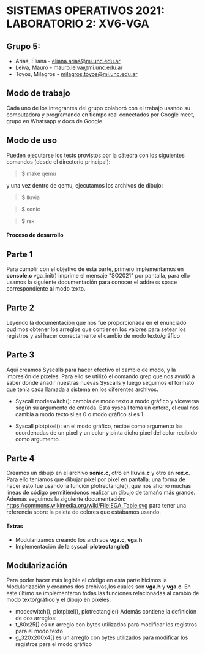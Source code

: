 # SISTEMAS OPERATIVOS 2021: LABORATORIO 2: XV6-VGA

## Grupo 5:
* Arias, Eliana - eliana.arias@mi.unc.edu.ar
* Leiva, Mauro - mauro.leiva@mi.unc.edu.ar
* Toyos, Milagros - milagros.toyos@mi.unc.edu.ar

## Modo de trabajo

Cada uno de los integrantes del grupo colaboró con el trabajo usando su computadora y programando en tiempo real conectados por Google meet, grupo en Whatsapp y docs de Google.

## Modo de uso

Pueden ejecutarse los tests provistos por la cátedra con los siguientes comandos (desde el directorio principal):

> $ make qemu

y una vez dentro de qemu, ejecutamos los archivos de dibujo:

> $ lluvia

> $ sonic

> $ rex

#### Proceso de desarrollo

## Parte 1
Para cumplir con el objetivo de esta parte, primero implementamos en **console.c** vga_init() imprime el mensaje "SO2021" por pantalla, para ello usamos la siguiente documentación para conocer el address space correspondiente al modo texto.

## Parte 2
Leyendo la documentación que nos fue proporcionada en el enunciado pudimos obtener los arreglos que contienen los valores para setear los registros y así hacer correctamente el cambio de modo texto/gráfico

## Parte 3
Aquí creamos Syscalls para hacer efectivo el cambio de modo, y la impresión de píxeles. Para ello se utilizó el comando grep que nos ayudó a saber donde añadir nuestras nuevas Syscalls y luego seguimos el formato que tenía cada llamada a sistema en los diferentes archivos.

- Syscall modeswitch(): cambia de modo texto a modo gráfico y viceversa según su argumento de entrada. Esta syscall toma un entero, el cual nos cambia a modo texto si es 0 o modo gráfico si es 1.

- Syscall plotpixel(): en el modo gráfico, recibe como argumento las coordenadas de un pixel y un color y pinta dicho pixel del color recibido como argumento.


## Parte 4
Creamos un dibujo en el archivo **sonic.c**, otro en **lluvia.c** y otro en **rex.c**. Para ello teníamos que dibujar pixel por pixel en pantalla; una forma de hacer esto fue usando la función plotrectangle(), que nos ahorró muchas líneas de código permitiéndonos realizar un dibujo de tamaño más grande. Además seguimos la siguiente documentación:
https://commons.wikimedia.org/wiki/File:EGA_Table.svg
para tener una referencia sobre la paleta de colores que estábamos usando.

#### Extras
- Modularizamos creando los archivos **vga.c, vga.h**
- Implementación de la syscall **plotrectangle()**

## Modularización
Para poder hacer más legible el código en esta parte hicimos la Modularización y creamos dos archivos,los cuales son **vga.h** y  **vga.c**. En este último se implementaron todas las funciones relacionadas al cambio de modo texto/gráfico y el dibujo en pixeles:
- modeswitch(), plotpixel(), plotrectangle()
Además contiene la definición de dos arreglos:
- t_80x25[] es un arreglo con bytes utilizados para modificar los registros para el modo texto
- g_320x200x4[] es un arreglo con bytes utilizados para modificar los registros para el modo gráfico
